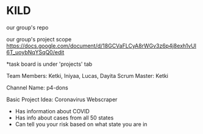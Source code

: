# KILD
our group's repo

our group's project scope https://docs.google.com/document/d/18GCVaFLCyA8rWGv3z6p4j8exh1vUl6T_uoybNqYSqQ0/edit 

*task board is under 'projects' tab

Team Members: Ketki, Iniyaa, Lucas, Dayita
Scrum Master: Ketki

Channel Name: p4-dons

Basic Project Idea:
Coronavirus Webscraper
- Has information about COVID
- Has info about cases from all 50 states
- Can tell you your risk based on what state you are in
